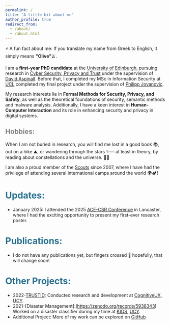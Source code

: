 ```yaml
---
permalink: /
title: "A little bit about me"
author_profile: true
redirect_from: 
  - /about/
  - /about.html
---
```


⚡ A fun fact about me: If you translate my name from Greek to English, it simply means **"Olive"**🫒.

I am a **first-year PhD candidate** at the [University of Edinburgh](https://www.ed.ac.uk/), pursuing research in [Cyber Security, Privacy and Trust](https://cyber.ed.ac.uk/) under the supervision of [David Aspinall](https://homepages.inf.ed.ac.uk/da/). Before that, I completed my MSc in Information Security at [UCL](https://www.ucl.ac.uk/)  completed my final project under the supervision of [Philipp Jovanovic](https://profiles.ucl.ac.uk/75518-philipp-jovanovic).

My research interests lie in **Formal Methods for Security, Privacy, and Safety**, as well as the theoretical foundations of security, semantic methods and malware analysis. Additionally, I have a keen interest in **Human-Computer Interaction** and its role in enhancing security and privacy in digital systems.

<span style="color:gray">Hobbies:</span>
-------
When I am not buried in research, you will find me lost in a good book 📚, out on a hike ⛰️, or wandering through the stars ✨— at least in theory, by reading about constellations and the universe. 🌌🔭 

I am also a proud member of the [Scouts](https://www.scouts.org.uk/) since 2007, where I have had the privilege of attending several international camps around the world 🌍🏕️!

<span style="color:#2A7190">Updates:</span>
====
 - January 2025: I attended the 2025 [ACE-CSR Conference](https://ace-csr-conference.co.uk/) in Lancaster, where I had the exciting opportunity to present my first-ever research poster.

<span style="color:#2A7190">Publications:</span>
====
- I do not have any publications yet, but fingers crossed 🤞 hopefully, that will change soon!

<span style="color:#2A7190">Other Projects:</span>
====
- 2022-[TRUSTID](https://trustid-project.eu/): Conducted research and development at [CognitiveUX](https://cognitiveux.com/), [UCY](https://www.ucy.ac.cy/?lang=en).
- 2021-[Disaster Management]:(https://zenodo.org/records/5938343) Worked on a disaster classifier during my time at [KIOS](https://www.kios.ucy.ac.cy/), [UCY](https://www.ucy.ac.cy/?lang=en).
- Additional Project: More of my work can be explored on [GitHub](https://github.com/enicol09)